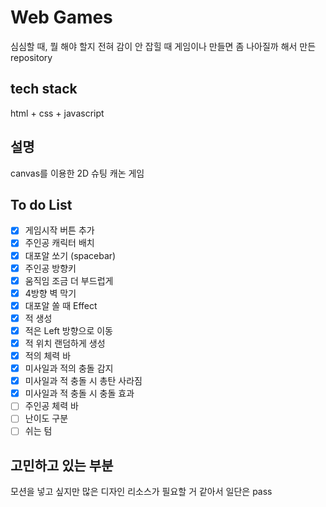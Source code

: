 # Web Games
심심할 때, 뭘 해야 할지 전혀 감이 안 잡힐 때
게임이나 만들면 좀 나아질까 해서 만든 repository

## tech stack
html + css + javascript

## 설명
canvas를 이용한 2D 슈팅 캐논 게임

## To do List

- [x] 게임시작 버튼 추가
- [x] 주인공 캐릭터 배치
- [x] 대포알 쏘기 (spacebar)
- [x] 주인공 방향키
- [x] 움직임 조금 더 부드럽게
- [x] 4방향 벽 막기
- [x] 대포알 쏠 때 Effect 
- [x] 적 생성
- [x] 적은 Left 방향으로 이동
- [x] 적 위치 랜덤하게 생성
- [x] 적의 체력 바
- [x] 미사일과 적의 충돌 감지
- [x] 미사일과 적 충돌 시 총탄 사라짐
- [x] 미사일과 적 충돌 시 충돌 효과
- [ ] 주인공 체력 바
- [ ] 난이도 구분
- [ ] 쉬는 텀
## 고민하고 있는 부분
모션을 넣고 싶지만 많은 디자인 리소스가 필요할 거 같아서 일단은 pass
